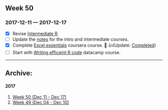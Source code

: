 ## Week 50
### 2017-12-11 —  2017-12-17

- [x] Revise [Intermediate R](https://campus.datacamp.com/courses/intermediate-r). 
- [ ] Update the [notes](https://github.com/rajanand/notes/tree/master/R) for the intro and intermediate courses. 
- [x] Complete [Excel essentials](https://www.coursera.org/learn/excel-essentials/home/welcome) coursera course. :book: :+1:(Update: [Completed](http://link.rajanand.org/coursera-excel-1))
- [ ] Start with [Writing efficeint R code](https://campus.datacamp.com/courses/writing-efficient-r-code) datacamp course.

------ 

## Archive:
#### 2017
1. [Week 50 (Dec 11 - Dec 17)](http://rajanand.github.io/now/2017/50) 
2. [Week 49 (Dec 04 - Dec 10)](http://rajanand.github.io/now/2017/49)

